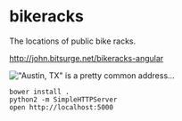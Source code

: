 bikeracks
=========

The locations of public bike racks.

http://john.bitsurge.net/bikeracks-angular

!["Austin, TX" is a pretty common address...](http://i.imgur.com/ePQuT9J.png)

    bower install .
    python2 -m SimpleHTTPServer
    open http://localhost:5000

